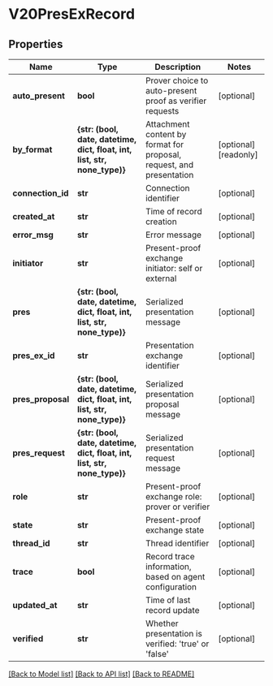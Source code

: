 # V20PresExRecord


## Properties
Name | Type | Description | Notes
------------ | ------------- | ------------- | -------------
**auto_present** | **bool** | Prover choice to auto-present proof as verifier requests | [optional] 
**by_format** | **{str: (bool, date, datetime, dict, float, int, list, str, none_type)}** | Attachment content by format for proposal, request, and presentation | [optional] [readonly] 
**connection_id** | **str** | Connection identifier | [optional] 
**created_at** | **str** | Time of record creation | [optional] 
**error_msg** | **str** | Error message | [optional] 
**initiator** | **str** | Present-proof exchange initiator: self or external | [optional] 
**pres** | **{str: (bool, date, datetime, dict, float, int, list, str, none_type)}** | Serialized presentation message | [optional] 
**pres_ex_id** | **str** | Presentation exchange identifier | [optional] 
**pres_proposal** | **{str: (bool, date, datetime, dict, float, int, list, str, none_type)}** | Serialized presentation proposal message | [optional] 
**pres_request** | **{str: (bool, date, datetime, dict, float, int, list, str, none_type)}** | Serialized presentation request message | [optional] 
**role** | **str** | Present-proof exchange role: prover or verifier | [optional] 
**state** | **str** | Present-proof exchange state | [optional] 
**thread_id** | **str** | Thread identifier | [optional] 
**trace** | **bool** | Record trace information, based on agent configuration | [optional] 
**updated_at** | **str** | Time of last record update | [optional] 
**verified** | **str** | Whether presentation is verified: &#39;true&#39; or &#39;false&#39; | [optional] 

[[Back to Model list]](../README.md#documentation-for-models) [[Back to API list]](../README.md#documentation-for-api-endpoints) [[Back to README]](../README.md)


